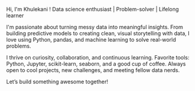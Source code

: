 Hi, I'm Khulekani !
Data science enthusiast | Problem-solver | Lifelong learner

I'm passionate about turning messy data into meaningful insights. From building predictive models to creating clean, visual storytelling with data, I love using Python, pandas, and machine learning to solve real-world problems.

 I thrive on curiosity, collaboration, and continuous learning.
 Favorite tools: Python, Jupyter, scikit-learn, seaborn, and a good cup of coffee.
 Always open to cool projects, new challenges, and meeting fellow data nerds.

Let’s build something awesome together! 
